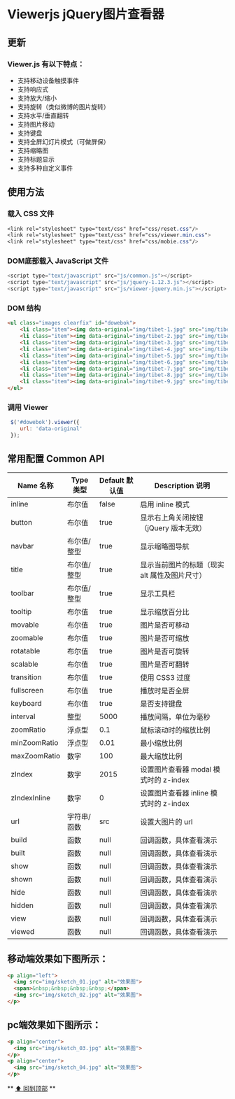 # Viewerjs jQuery图片查看器
## 更新
### Viewer.js 有以下特点：
- 支持移动设备触摸事件
- 支持响应式
- 支持放大/缩小
- 支持旋转（类似微博的图片旋转）
- 支持水平/垂直翻转
- 支持图片移动
- 支持键盘
- 支持全屏幻灯片模式（可做屏保）
- 支持缩略图
- 支持标题显示
- 支持多种自定义事件

## 使用方法
### 载入 CSS 文件
```CSS
<link rel="stylesheet" type="text/css" href="css/reset.css"/>
<link rel="stylesheet" type="text/css" href="css/viewer.min.css">
<link rel="stylesheet" type="text/css" href="css/mobie.css"/>
```

### DOM底部载入 JavaScript 文件
```JavaScript
<script type="text/javascript" src="js/common.js"></script>
<script type="text/javascript" src="js/jquery-1.12.3.js"></script>
<script type="text/javascript" src="js/viewer-jquery.min.js"></script>
```

### DOM 结构
```html
<ul class="images clearfix" id="dowebok">
    <li class="item"><img data-original="img/tibet-1.jpg" src="img/tibet-1.jpg" alt="Cuo Na湖"></li>
    <li class="item"><img data-original="img/tibet-2.jpg" src="img/tibet-2.jpg" alt="青藏高原"></li>
    <li class="item"><img data-original="img/tibet-3.jpg" src="img/tibet-3.jpg" alt="大昭寺"></li>
    <li class="item"><img data-original="img/tibet-4.jpg" src="img/tibet-4.jpg" alt="布达拉宫1"></li>
    <li class="item"><img data-original="img/tibet-5.jpg" src="img/tibet-5.jpg" alt="布达拉宫2"></li>
    <li class="item"><img data-original="img/tibet-6.jpg" src="img/tibet-6.jpg" alt="布达拉宫3"></li>
    <li class="item"><img data-original="img/tibet-7.jpg" src="img/tibet-7.jpg" alt="拉萨河"></li>
    <li class="item"><img data-original="img/tibet-8.jpg" src="img/tibet-8.jpg" alt="Namtso 1"></li>
    <li class="item"><img data-original="img/tibet-9.jpg" src="img/tibet-9.jpg" alt="Namtso 2"></li>
</ul>
```
### 调用 Viewer
```javascript
 $('#dowebok').viewer({
    url: 'data-original'
 });
```
## 常用配置 Common API 
			

| Name 名称    | Type 类型  | Default 默认值| Description 说明|
| ------------ | ------- | ------- | ----------- |
| inline | 布尔值 | false | 启用 inline 模式 |
| button | 布尔值 | true | 显示右上角关闭按钮（jQuery 版本无效） |
| navbar | 布尔值/整型 | true | 显示缩略图导航 |
| title | 布尔值/整型 | true | 显示当前图片的标题（现实 alt 属性及图片尺寸） |
| toolbar | 布尔值/整型 | true | 显示工具栏 |
| tooltip | 布尔值 | true | 显示缩放百分比 |
| movable | 布尔值 | true | 图片是否可移动 |
| zoomable | 布尔值 | true | 图片是否可缩放 |
| rotatable | 布尔值 | true | 图片是否可旋转 |
| scalable | 布尔值 | true | 图片是否可翻转 |
| transition | 布尔值 | true | 使用 CSS3 过度 |
| fullscreen | 布尔值 | true | 播放时是否全屏 |
| keyboard | 布尔值 | true | 是否支持键盘 |
| interval | 整型 | 5000 | 播放间隔，单位为毫秒 |
| zoomRatio | 浮点型 | 0.1 | 鼠标滚动时的缩放比例 |
| minZoomRatio | 浮点型 | 0.01 | 最小缩放比例 |
| maxZoomRatio | 数字 | 100 | 最大缩放比例 |
| zIndex | 数字 | 2015 | 设置图片查看器 modal 模式时的 z-index |
| zIndexInline | 数字 | 0 | 设置图片查看器 inline 模式时的 z-index |
| url | 字符串/函数 | src | 设置大图片的 url |
| build | 函数 | null | 回调函数，具体查看演示 |
| built | 函数 | null | 回调函数，具体查看演示 |
| show | 函数 | null | 回调函数，具体查看演示 |
| shown | 函数 | null | 回调函数，具体查看演示 |
| hide | 函数 | null | 回调函数，具体查看演示 |
| hidden | 函数 | null | 回调函数，具体查看演示 |
| view | 函数 | null | 回调函数，具体查看演示 |
| viewed | 函数 | null | 回调函数，具体查看演示 |

## 移动端效果如下图所示：
```html
<p align="left">
  <img src="img/sketch_01.jpg" alt="效果图">
  <span>&nbsp;&nbsp;&nbsp;&nbsp;</span> 
  <img src="img/sketch_02.jpg" alt="效果图">
</p>
```
## pc端效果如下图所示：
```html
<p align="center">
  <img src="img/sketch_03.jpg" alt="效果图">
</p>
<p align="center">
  <img src="img/sketch_04.jpg" alt="效果图">
</p>
```
** [⬆ 回到顶部](#更新) **
